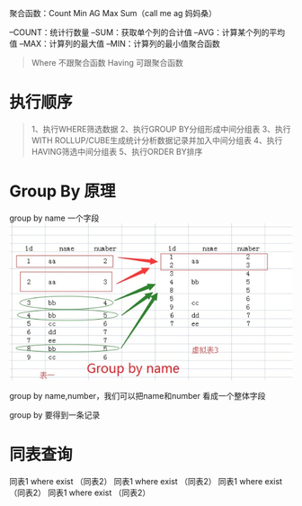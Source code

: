 聚合函数：Count Min AG Max Sum（call me ag 妈妈桑）


–COUNT：统计行数量
–SUM：获取单个列的合计值
–AVG：计算某个列的平均值
–MAX：计算列的最大值
–MIN：计算列的最小值聚合函数

> Where 不跟聚合函数
> Having 可跟聚合函数


# 执行顺序

> 1、执行WHERE筛选数据
> 2、执行GROUP BY分组形成中间分组表
> 3、执行WITH ROLLUP/CUBE生成统计分析数据记录并加入中间分组表
> 4、执行HAVING筛选中间分组表
> 5、执行ORDER BY排序

# Group By 原理
group by name 一个字段
![](/assets/162343319172617.jpg)

group by name,number，我们可以把name和number 看成一个整体字段

group by 要得到一条记录


# 同表查询
同表1 where exist （同表2）
同表1 where exist （同表2）
同表1 where exist （同表2）
同表1 where exist （同表2）
















